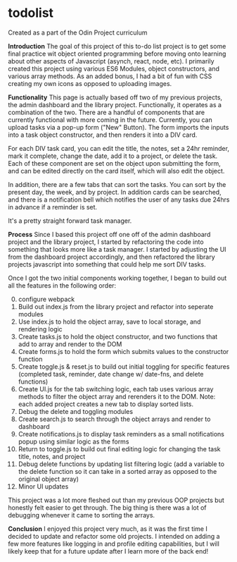 # todolist

Created as a part of the Odin Project curriculum

**Introduction**
The goal of this project of this to-do list project is to get some final practice wit object oriented programming before moving onto learning about other aspects of Javascript (asynch, react, node, etc). I primarily created this project using various ES6 Modules, object constructors, and various array methods. As an added bonus, I had a bit of fun with CSS creating my own icons as opposed to uploading images. 

**Functionality** 
This page is actually based off two of my previous projects, the admin dashboard and the library project. Functionally, it operates as a combination of the two. There are a handful of components that are currently functional with more coming in the future. Currently, you can upload tasks via a pop-up form ("New" Button). The form imports the inputs into a task object constructor, and then renders it into a DIV card. 

 For each DIV task card, you can edit the title, the notes, set a 24hr reminder, mark it complete, change the date, add it to a project, or delete the task. Each of these component are set on the object upon submitting the form, and can be edited directly on the card itself, which will also edit the object. 

 In addition, there are a few tabs that can sort the tasks. You can sort by the present day, the week, and by project. In addition cards can be searched, and there is a notification bell which notifies the user of any tasks due 24hrs in advance if a reminder is set.

 It's a pretty straight forward task manager.

 **Process**
 Since I based this project off one off of the admin dashboard project and the library project, I started by refactoring the code into something that looks more like a task manager. I started by adjusting the UI from the dashboard project accordingly, and then refactored the library projects javascript into something that could help me sort DIV tasks.

 Once I got the two initial components working together, I began to build out all the features in the following order:

00) configure webpack
 0) Build out index.js from the library project and refactor into seperate modules
 1) Use index.js to hold the object array, save to local storage, and rendering logic
 2) Create tasks.js to hold the object constructor, and two functions that add to array and render to the DOM
 3) Create forms.js to hold the form which submits values to the constructor function
 4) Create toggle.js & reset.js to build out initial toggling for specific features (completed task, reminder, date change w/ date-fns, and delete functions)
 5) Create UI.js for the tab switching logic, each tab uses various array methods to filter the object array and rerenders it to the DOM. Note: each added project creates a new tab to display sorted lists.
 6) Debug the delete and toggling modules
 7) Create search.js to search through the object arrays and render to dashboard
 8) Create notifications.js to display task reminders as a small notifications popup using similar logic as the forms
 9) Return to toggle.js to build out final editing logic for changing the task title, notes, and project 
10) Debug delete functions by updating list filtering logic (add a variable to the delete function so it can take in a sorted array as opposed to the original object array)
11) Minor UI updates

This project was a lot more fleshed out than my previous OOP projects but honestly felt easier to get through. The big thing is there was a lot of debugging whenever it came to sorting the arrays.

**Conclusion** 
I enjoyed this project very much, as it was the first time I decided to update and refactor some old projects. I intended on adding a few more features like logging in and profile editing capabilities, but I will likely keep that for a future update after I learn more of the back end! 
